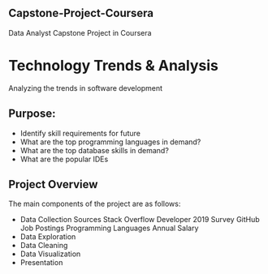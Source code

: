 ## Capstone-Project-Coursera
Data Analyst Capstone Project in Coursera

# Technology Trends & Analysis
Analyzing the trends in software development
## Purpose:
* Identify skill requirements for future
* What are the top programming languages in demand?
* What are the top database skills in demand?
* What are the popular IDEs

## Project Overview
The main components of the project are as follows:
* Data Collection Sources
   Stack Overflow Developer 2019 Survey
   GitHub Job Postings
   Programming Languages Annual Salary
* Data Exploration
* Data Cleaning
* Data Visualization
* Presentation
